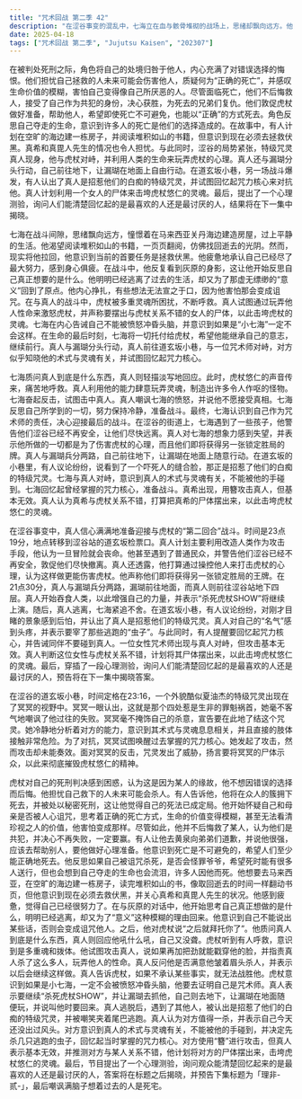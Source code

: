 ```yaml
---
title: "咒术回战 第二季 42"
description: "在涩谷事变的混乱中，七海立在血与骸骨堆砌的战场上，思绪却飘向远方。他幻想着马来西亚关丹海边的宁静生活，想象自己在那里建造一座朴素的房屋，阅读堆积如山的书籍，一页页翻阅，仿佛这样就能取回被咒术世界夺走的时光。然而现实的重担却如铅块般压在他肩头——伏黑需要救援，真希和真毘人的处境令人担忧，而他自己已经精疲力竭。当特级咒灵真人出现在道玄坂小巷时，七海的表情凝固了。这个拥有缝合脸的恶魔不仅玩弄着无辜者的生命，更利用改造人类作为攻击手段，肆意操控灵魂。虎杖痛苦的呼救声回荡在空气中，令七海的怒火几乎燃尽理智。面对真人计划用真希的尸体来击垮虎杖灵魂的威胁，七海强迫自己冷静下来，回忆起咒力核心，准备最后一战。他知道，作为即将被处以死刑的咒术师，他没有退路，也不后悔自己的选择。在生命的最后时刻，他思索着何为正确的死亡，并将一切希望寄托于虎杖身上，轻声说道：之后就拜托你了。此时的涩谷，已经不再是人们熟悉的繁华都市，而是一座即将被鲜血浸透的修罗场。"
date: 2025-04-18
tags: ["咒术回战 第二季", "Jujutsu Kaisen", "202307"]
---
```


在被判处死刑之际，角色将自己的处境归咎于他人，内心充满了对错误选择的悔恨。他们担忧自己拯救的人未来可能会伤害他人，质疑何为“正确的死亡”，并感叹生命价值的模糊，害怕自己变得像自己所厌恶的人。尽管面临死亡，他们不后悔救人，接受了自己作为共犯的身份，决心获胜，为死去的兄弟们复仇。他们敦促虎杖做好准备，帮助他人，希望即使死亡不可避免，也能以“正确”的方式死去。角色反思自己夺走的生命，意识到许多人的死亡是他们的选择造成的。在故事中，有人计划在空旷的海边建一栋房子，并阅读堆积如山的书籍，但意识到现在必须去拯救伏黑。真希和真毘人先生的情况也令人担忧。与此同时，涩谷的局势紧张，特级咒灵真人现身，他与虎杖对峙，并利用人类的生命来玩弄虎杖的心理。真人还与漏瑚分头行动，自己前往地下，让漏瑚在地面上自由行动。在道玄坂小巷，另一场战斗爆发，有人认出了真人是招惹他们的白痴的特级咒灵，并试图回忆起咒力核心来对抗他。真人计划利用一个女人的尸体来击垮虎杖悠仁的灵魂。最后，提出了一个心理测验，询问人们能清楚回忆起的是最喜欢的人还是最讨厌的人，结果将在下一集中揭晓。

七海在战斗间隙，思绪飘向远方，憧憬着在马来西亚关丹海边建造房屋，过上平静的生活。他渴望阅读堆积如山的书籍，一页页翻阅，仿佛找回逝去的光阴。然而，现实将他拉回，他意识到当前的首要任务是拯救伏黑。他疲惫地承认自己已经尽了最大努力，感到身心俱疲。在战斗中，他反复看到灰原的身影，这让他开始反思自己真正想要的是什么。他明明已经逃离了过去的生活，却又为了那虚无缥缈的“意义”回到了原点。他内心挣扎，有些想法无法宣之于口，因为他害怕那会变成诅咒。在与真人的战斗中，虎杖被多重灵魂所困扰，不断呼救。真人试图通过玩弄他人性命来激怒虎杖，并声称要摆出与虎杖关系不错的女人的尸体，以此击垮虎杖的灵魂。七海在内心告诫自己不能被愤怒冲昏头脑，并意识到如果是“小七海”一定不会这样。在生命的最后时刻，七海将一切托付给虎杖，希望他能继承自己的意志，继续前行。真人与漏瑚分头行动，真人前往道玄坂小巷，与一位咒术师对峙，对方似乎知晓他的术式与灵魂有关，并试图回忆起咒力核心。

七海质问真人到底是什么东西，真人则轻描淡写地回应。此时，虎杖悠仁的声音传来，痛苦地呼救。真人利用他的能力肆意玩弄灵魂，制造出许多令人作呕的怪物。七海奋起反击，试图击中真人。真人嘲讽七海的愤怒，并说他不愿接受真相。七海反思自己所学到的一切，努力保持冷静，准备战斗。最终，七海认识到自己作为咒术师的责任，决心迎接最后的战斗。在涩谷的街道上，七海遇到了一些孩子，他警告他们涩谷已经不再安全，让他们尽快远离。真人对七海的想象力感到失望，并表示他所做的一切都是为了伤害虎杖的心理，而且他们即将获得另一张锁定胜局的牌。真人与漏瑚兵分两路，自己前往地下，让漏瑚在地面上随意行动。在道玄坂的小巷里，有人议论纷纷，说看到了一个吓死人的缝合脸，那正是招惹了他们的白痴的特级咒灵。七海与真人对峙，意识到真人的术式与灵魂有关，不能被他的手碰到。七海回忆起曾经掌握的咒力核心，准备战斗。真希出现，用簪攻击真人，但基本无效。真人认为真希与虎杖关系不错，打算把真希的尸体摆出来，以此击垮虎杖悠仁的灵魂。

在涩谷事变中，真人信心满满地准备迎接与虎杖的“第二回合”战斗。时间是23点19分，地点转移到涩谷站的道玄坂检票口。真人计划主要利用改造人类作为攻击手段，他认为一旦冒险就会丧命。他甚至遇到了普通民众，并警告他们涩谷已经不再安全，敦促他们尽快撤离。真人还透露，他打算通过操控他人来打击虎杖的心理，认为这样做更能伤害虎杖。他声称他们即将获得另一张锁定胜局的王牌。在21点30分，真人与漏瑚兵分两路，漏瑚前往地面，而真人则前往涩谷站地下四层。真人开始吞食人类，以此增强自己的力量，并表示“杀死虎杖SHOW”将继续上演。随后，真人逃离，七海紧追不舍。在道玄坂小巷，有人议论纷纷，对刚才目睹的景象感到后怕，并认出了真人是招惹他们的特级咒灵。真人对自己的“名气”感到头疼，并表示要宰了那些逃跑的“虫子”。与此同时，有人提醒要回忆起咒力核心，并告诫同伴不要碰到真人。一位女性咒术师出现与真人对峙，但攻击基本无效。真人判断这位女性与虎杖关系不错，计划将其尸体摆出来，以此击垮虎杖悠仁的灵魂。最后，穿插了一段心理测验，询问人们能清楚回忆起的是最喜欢的人还是最讨厌的人，预告将在下一集中揭晓答案。

在涩谷的道玄坂小巷，时间定格在23:16，一个外貌酷似夏油杰的特级咒灵出现在了冥冥的视野中。冥冥一眼认出，这就是那个四处惹是生非的罪魁祸首，她毫不客气地嘲讽了他过往的失败。冥冥毫不掩饰自己的杀意，宣告要在此地了结这个咒灵。她冷静地分析着对方的能力，意识到其术式与灵魂息息相关，并且直接的肢体接触非常危险。为了对抗，冥冥试图唤醒过去掌握的咒力核心。她发起了攻击，然而攻击却未能奏效。面对冥冥的反击，咒灵发出了威胁，扬言要将冥冥的尸体示众，以此来彻底摧毁虎杖悠仁的精神。

虎杖对自己的死刑判决感到困惑，认为这是因为某人的缘故，他不想因错误的选择而后悔。他担忧自己救下的人未来可能会杀人。有人告诉他，他将在众人的簇拥下死去，并被处以秘密死刑，这让他觉得自己的死法已成定局。他开始怀疑自己和母亲是否被人心诅咒，思考着正确的死亡方式，生命的价值变得模糊，甚至无法看清珍视之人的价值，他害怕变成那样。尽管如此，他并不后悔救了某人，认为他们是共犯，并决心不再失败，一定要赢。有人让他去黄泉向弟弟们道歉，并说他很强，应该去帮助别人，要他做好心理准备。他意识到死亡是不可避免的，希望人们至少能正确地死去。他反思如果自己被诅咒杀死，是否会怪罪爷爷，希望死时能有很多人送行，但也会想到自己夺走的生命也会流泪，许多人因他而死。他想要去马来西亚，在空旷的海边建一栋房子，读完堆积如山的书，像取回逝去的时间一样翻动书页，但他意识到现在必须去救伏黑，并关心真希和真毘人先生的状况。他感到疲惫，觉得自己已经很努力了。在与灰原的对话中，他开始思考自己真正想做的是什么，明明已经逃离，却又为了“意义”这种模糊的理由回来。他意识到自己不能说出某些话，否则会变成诅咒他人。之后，他对虎杖说“之后就拜托你了”。他质问真人到底是什么东西，真人则回应他吼什么吼，自己又没聋。虎杖听到有人呼救，意识到是多重魂和拨体。他试图攻击真人，说如果再加把劲就能戳穿他的脸，并指责真人杀了这么多人，玩弄他人的性命。真人反问他是否满意他皱着眉头杀人，并表示以后会继续这样做。真人告诉虎杖，如果不承认某些事实，就无法战胜他。虎杖意识到如果是小七海，一定不会被愤怒冲昏头脑，他要去证明自己是咒术师。真人表示要继续“杀死虎杖SHOW”，并让漏瑚去抓他，自己则去地下，让漏瑚在地面随便玩，并说叫他时要回来。真人逃脱后，遇到了其他人，被认出是招惹了他们的白痴的特级咒灵，并被嘲笑夹着尾巴逃跑。真人认为对方值得一杀，并表示自己今天还没出过风头。对方意识到真人的术式与灵魂有关，不能被他的手碰到，并决定先杀几只逃跑的虫子，回忆起当时掌握的咒力核心。对方使用“簪”进行攻击，但真人表示基本无效，并推测对方与某人关系不错，他计划将对方的尸体摆出来，击垮虎杖悠仁的灵魂。最后，节目提出了一个心理测验，询问观众能清楚回忆起来的是最喜欢的人还是最讨厌的人，答案将在标题之后揭晓，并预告下集标题为「理非-贰-」，最后嘲讽满脑子想着过去的人是死宅。